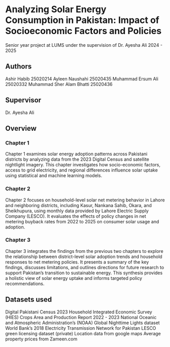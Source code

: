# Analyzing Solar Energy Consumption in Pakistan: Impact of Socioeconomic Factors and Policies
Senior year project at LUMS under the supervision of Dr. Ayesha Ali
2024 - 2025

## Authors
Ashir Habib 25020214
Ayleen Naushahi 25020435
Muhammad Ersum Ali 25020332
Muhammad Sher Alam Bhatti 25020436

## Supervisor
Dr. Ayesha Ali

## Overview
### Chapter 1
Chapter 1 examines solar energy adoption patterns across Pakistani districts by analyzing data
from the 2023 Digital Census and satellite nightlight imagery. This chapter investigates how
socio-economic factors, access to grid electricity, and regional differences influence solar
uptake using statistical and machine learning models.
### Chapter 2
Chapter 2 focuses on household-level solar net metering behavior in Lahore and neighboring
districts, including Kasur, Nankana Sahib, Okara, and Sheikhupura, using monthly data
provided by Lahore Electric Supply Company (LESCO). It evaluates the effects of policy
changes in net metering buyback rates from 2022 to 2025 on consumer solar usage and
adoption.
### Chapter 3
Chapter 3 integrates the findings from the previous two chapters to explore the relationship
between district-level solar adoption trends and household responses to net metering policies.
It presents a summary of the key findings, discusses limitations, and outlines directions for
future research to support Pakistan’s transition to sustainable energy. This synthesis provides
a holistic view of solar energy uptake and informs targeted policy recommendations.

## Datasets used
Digital Pakistani Census 2023
Household Integrated Economic Survey (HIES)
Crops Area and Production Report 2022 - 2023
National Oceanic and Atmospheric Administration’s (NOAA)
Global Nighttime Lights dataset
World Bank’s 2018 Electricity Transmission Network for Pakistan
LESCO green licensing dataset (private)
Location data from google maps
Average property prices from Zameen.com
